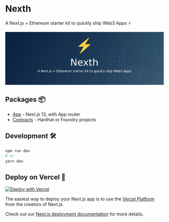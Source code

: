 # Nexth

A Next.js + Ethereum starter kit to quickly ship Web3 Apps ⚡

![Nexth Readme Image](./readme.png)

## Packages 📦

-   [App](./packages/app) - Next.js 13, with App router
-   [Contracts](./packages/contracts/) - Hardhat or Foundry projects

## Development 🛠️

```bash
npm run dev
# or
yarn dev
```

## Deploy on Vercel 🚢

[![Deploy with Vercel](https://vercel.com/button)](https://vercel.com/new/clone?repository-url=https%3A%2F%2Fgithub.com%2Fwslyvh%2Fnexth)

The easiest way to deploy your Next.js app is to use the [Vercel Platform](https://vercel.com/new?utm_medium=nexth&filter=next.js&utm_source=nexth&utm_campaign=nexth-readme) from the creators of Next.js.

Check out our [Next.js deployment documentation](https://nextjs.org/docs/deployment) for more details.
